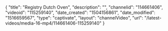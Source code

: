 {
    "title": "Registry Dutch Oven",
    "description": "",
    "channelid": "114661406",
    "videoid": "115259140",
    "date_created": "1504156861",
    "date_modified": "1516659567",
    "type": "captivate",
    "layout": "channelVideo",
    "url": "\/latest-videos\/media-16-mp4\/114661406-115259140"
}